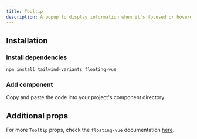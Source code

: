 ```yaml
---
title: Tooltip
description: A popup to display information when it's focused or hovered.
---
```


<ComponentPreview name="Tooltip" />

## Installation

<Steps>

### Install dependencies

```bash
npm install tailwind-variants floating-vue
```

### Add component

Copy and paste the code into your project's component directory.

<ComponentCode name="Tooltip" type="ui" />

</Steps>

## Additional props

For more `Tooltip` props, check the `floating-vue` documentation [here](https://floating-vue.starpad.dev/api/).
